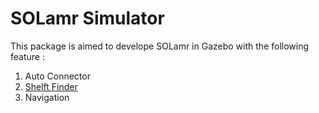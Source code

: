 # SOLamr Simulator
This package is aimed to develope SOLamr in Gazebo with the following feature : 

1. Auto Connector 
2. [Shelft Finder](./src/ObjectRecognition.md)
3. Navigation
